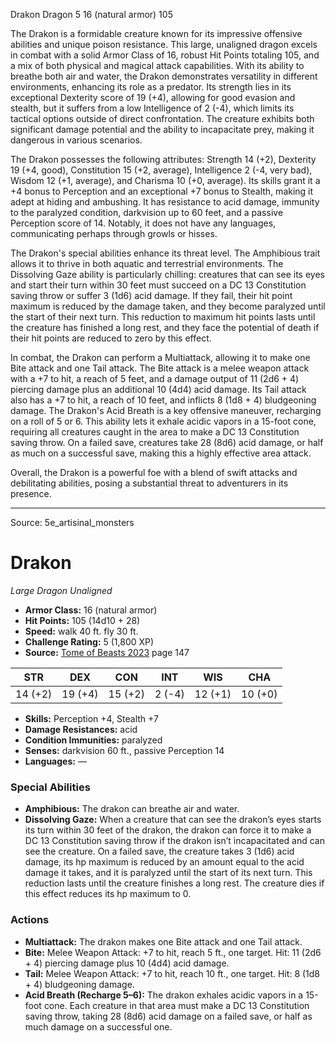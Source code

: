<MonsterName/>Drakon</MonsterName>
<CreatureType/>Dragon</CreatureType>
<CR/>5</CR>
<AC/>16 (natural armor)</AC>
<HP/>105</HP>
<summary>The Drakon is a formidable creature known for its impressive offensive abilities and unique poison resistance. This large, unaligned dragon excels in combat with a solid Armor Class of 16, robust Hit Points totaling 105, and a mix of both physical and magical attack capabilities. With its ability to breathe both air and water, the Drakon demonstrates versatility in different environments, enhancing its role as a predator. Its strength lies in its exceptional Dexterity score of 19 (+4), allowing for good evasion and stealth, but it suffers from a low Intelligence of 2 (-4), which limits its tactical options outside of direct confrontation. The creature exhibits both significant damage potential and the ability to incapacitate prey, making it dangerous in various scenarios.</summary>

<detail>

The Drakon possesses the following attributes: Strength 14 (+2), Dexterity 19 (+4, good), Constitution 15 (+2, average), Intelligence 2 (-4, very bad), Wisdom 12 (+1, average), and Charisma 10 (+0, average). Its skills grant it a +4 bonus to Perception and an exceptional +7 bonus to Stealth, making it adept at hiding and ambushing. It has resistance to acid damage, immunity to the paralyzed condition, darkvision up to 60 feet, and a passive Perception score of 14. Notably, it does not have any languages, communicating perhaps through growls or hisses.

The Drakon's special abilities enhance its threat level. The Amphibious trait allows it to thrive in both aquatic and terrestrial environments. The Dissolving Gaze ability is particularly chilling: creatures that can see its eyes and start their turn within 30 feet must succeed on a DC 13 Constitution saving throw or suffer 3 (1d6) acid damage. If they fail, their hit point maximum is reduced by the damage taken, and they become paralyzed until the start of their next turn. This reduction to maximum hit points lasts until the creature has finished a long rest, and they face the potential of death if their hit points are reduced to zero by this effect.

In combat, the Drakon can perform a Multiattack, allowing it to make one Bite attack and one Tail attack. The Bite attack is a melee weapon attack with a +7 to hit, a reach of 5 feet, and a damage output of 11 (2d6 + 4) piercing damage plus an additional 10 (4d4) acid damage. Its Tail attack also has a +7 to hit, a reach of 10 feet, and inflicts 8 (1d8 + 4) bludgeoning damage. The Drakon's Acid Breath is a key offensive maneuver, recharging on a roll of 5 or 6. This ability lets it exhale acidic vapors in a 15-foot cone, requiring all creatures caught in the area to make a DC 13 Constitution saving throw. On a failed save, creatures take 28 (8d6) acid damage, or half as much on a successful save, making this a highly effective area attack.

Overall, the Drakon is a powerful foe with a blend of swift attacks and debilitating abilities, posing a substantial threat to adventurers in its presence.</detail>



---

Source: 5e_artisinal_monsters

# Drakon

*Large* *Dragon* *Unaligned*

- **Armor Class:** 16 (natural armor)
- **Hit Points:** 105 (14d10 + 28)
- **Speed:** walk 40 ft. fly 30 ft.
- **Challenge Rating:** 5 (1,800 XP)
- **Source:** [Tome of Beasts 2023](https://koboldpress.com/kpstore/product/tome-of-beasts-1-2023-edition/) page 147

| STR | DEX | CON | INT | WIS | CHA |
| --- | --- | --- | --- | --- | --- |
| 14 (+2) | 19 (+4) | 15 (+2) | 2 (-4) | 12 (+1) | 10 (+0) |

- **Skills:** Perception +4, Stealth +7
- **Damage Resistances:** acid
- **Condition Immunities:** paralyzed
- **Senses:** darkvision 60 ft., passive Perception 14
- **Languages:** —

### Special Abilities

- **Amphibious:** The drakon can breathe air and water.
- **Dissolving Gaze:** When a creature that can see the drakon’s eyes starts its turn within 30 feet of the drakon, the drakon can force it to make a DC 13 Constitution saving throw if the drakon isn’t incapacitated and can see the creature. On a failed save, the creature takes 3 (1d6) acid damage, its hp maximum is reduced by an amount equal to the acid damage it takes, and it is paralyzed until the start of its next turn. This reduction lasts until the creature finishes a long rest. The creature dies if this effect reduces its hp maximum to 0.

### Actions

- **Multiattack:** The drakon makes one Bite attack and one Tail attack.
- **Bite:** Melee Weapon Attack: +7 to hit, reach 5 ft., one target. Hit: 11 (2d6 + 4) piercing damage plus 10 (4d4) acid damage.
- **Tail:** Melee Weapon Attack: +7 to hit, reach 10 ft., one target. Hit: 8 (1d8 + 4) bludgeoning damage.
- **Acid Breath (Recharge 5–6):** The drakon exhales acidic vapors in a 15-foot cone. Each creature in that area must make a DC 13 Constitution saving throw, taking 28 (8d6) acid damage on a failed save, or half as much damage on a successful one.


